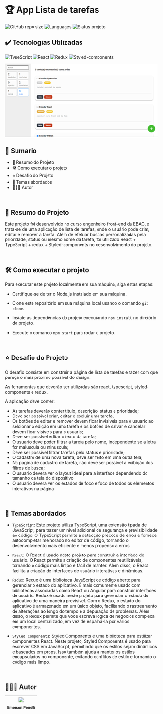 # 🏆 App Lista de tarefas
![GitHub repo size](https://img.shields.io/github/repo-size/EmersonPenelli/lista-de-tarefas-react?style=for-the-badge)
![Languages](https://img.shields.io/github/languages/count/EmersonPenelli/lista-de-tarefas-react?style=for-the-badge)
![Status projeto](https://img.shields.io/badge/STATUS-CONCLUIDO-GREEN?style=for-the-badge)

## ✔️ Tecnologias Utilizadas
![TypeScript](https://img.shields.io/badge/TypeScript-007ACC?style=for-the-badge&logo=typescript&logoColor=white)
![React](https://img.shields.io/badge/React-20232A?style=for-the-badge&logo=react&logoColor=61DAFB)
![Redux](https://img.shields.io/badge/Redux-593D88?style=for-the-badge&logo=redux&logoColor=white)
![Styled-components](https://img.shields.io/badge/styled--components-DB7093?style=for-the-badge&logo=styled-components&logoColor=white)

<img src="./src/assets/screenshot.jpg" alt="screenshot da aplicação">

<br>

## 📎 Sumario

- 📌 Resumo do Projeto
- 🛠️ Como executar o projeto
- ⭐ Desafio do Projeto
- 📂 Temas abordados
- 🙋🏻‍♂️ Autor

<br>

## 📌 Resumo do Projeto
Este projeto foi desenvolvido no curso engenheiro front-end da EBAC, e trata-se de uma aplicação de lista de tarefas, onde o usuário pode criar, editar e remover a tarefa. Além de efetuar buscas personalizadas pela prioridade, status ou mesmo nome da tarefa, foi utilizado React + TypeScript + redux + Styled-components no desenvolvimento do projeto.

<br>

## 🛠️ Como executar o projeto
Para executar este projeto localmente em sua máquina, siga estas etapas:

- Certifique-se de ter o Node.js instalado em sua máquina.

- Clone este repositório em sua máquina local usando o comando ``git clone``.

- Instale as dependências do projeto executando ``npm install`` no diretório do projeto.

- Execute o comando ``npm start`` para rodar o projeto.

<br>

## ⭐ Desafio do Projeto
O desafio consiste em construir a página de lista de tarefas e fazer com que pareça o mais próximo possível do design.

As ferramentas que deverão ser utilizadas são react, typescript, styled-components e redux.

A aplicação deve conter:

- As tarefas deverão conter titulo, descrição, status e prioridade;
- Deve ser possível criar, editar e excluir uma tarefa;
- Os botões de editar e remover devem ficar invisiveis para o usuario ao selcionar a edição em uma tarefa e os botões de salvar e cancelar devem ficar visiveis para o usuario;
- Deve ser possível editar o texto da tarefa;
- O usuario deve poder filtrar a tarefa pelo nome, independente se a letra for maiuscula ou minuscula;
- Deve ser possivel filtrar tarefas pelo status e prioridade;
- O cadastro de uma nova tarefa, deve ser feito em uma outra tela;
- Na pagina de cadastro de tarefa, não deve ser possível a exibição dos filtros de busca;
- O usuario devera ver o layout ideal para a interface dependendo do tamanho da tela do dispositivo
- O usuario devera ver os estados de foco e foco de todos os elementos interativos na página


<br>

## 📂 Temas abordados
- ``TypeScript``: Este projeto utiliza TypeScript, uma extensão tipada de JavaScript, para trazer um nível adicional de segurança e previsibilidade ao código. O TypeScript permite a detecção precoce de erros e fornece autocompletar melhorado no editor de código, tornando o desenvolvimento mais eficiente e menos propenso a erros.

- ``React``: O React é usado neste projeto para construir a interface do usuário. O React permite a criação de componentes reutilizáveis, tornando o código mais limpo e fácil de manter. Além disso, o React facilita a criação de interfaces de usuário interativas e dinâmicas.

- ``Redux``: Redux é uma biblioteca JavaScript de código aberto para gerenciar o estado do aplicativo. É mais comumente usado com bibliotecas associadas como React ou Angular para construir interfaces de usuário. Redux é usado neste projeto para gerenciar o estado do aplicativo de uma maneira previsível. Com o Redux, o estado do aplicativo é armazenado em um único objeto, facilitando o rastreamento de alterações ao longo do tempo e a depuração de problemas. Além disso, o Redux permite que você escreva lógica de negócios complexa em um local centralizado, em vez de espalhá-la por vários componentes.

- ``Styled Components``: Styled Components é uma biblioteca para estilizar componentes React. Neste projeto, Styled Components é usado para escrever CSS em JavaScript, permitindo que os estilos sejam dinâmicos e baseados em props. Isso também ajuda a manter os estilos encapsulados no componente, evitando conflitos de estilo e tornando o código mais limpo.

<br>

## 🙋🏻‍♂️ Autor

| [<img src="https://avatars.githubusercontent.com/u/132641090?v=4" width=115><br><sub>Emerson Penelli</sub>](https://github.com/EmersonPenelli) |
| :---: |
